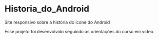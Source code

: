 # Historia_do_Android
Site responsivo sobre a história do ícone do Android

Esse projeto foi desenvolvido seguindo as orientações do curso em vídeo.
